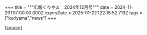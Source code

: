 +++
title = """広報くりやま　2024年12月号"""
date = 2024-11-29T07:00:00.000Z
expiryDate = 2025-01-22T22:18:52.713Z
tags = ["kuriyama","news"]
+++


[[source]](https://www.town.kuriyama.hokkaido.jp/site/koho/29562.html)
